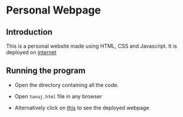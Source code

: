 # Personal Webpage

## Introduction

This is a personal website made using HTML, CSS and Javascript. It is deployed on [internet](https://web.iiit.ac.in/~tanuj.garg)

## Running the program

- Open the directory containing all the code.

- Open `tanuj.html` file in any browser

- Alternatively click on [this](https://web.iiit.ac.in/~tanuj.garg) to see the deployed webpage
